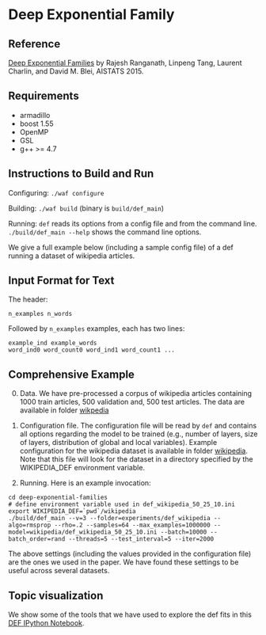 
Deep Exponential Family
==========================

Reference
---------

[Deep Exponential Families](https://github.com/Blei-Lab/Publications/blob/master/2015_RanganathTangCharlinBlei/2015_RanganathTangCharlinBlei.pdf)
by Rajesh Ranganath, Linpeng Tang, Laurent Charlin, and David M. Blei, AISTATS 2015.


Requirements
------------

* armadillo
* boost 1.55
* OpenMP
* GSL
* g++ >= 4.7

Instructions to Build and Run
-----------------------------

Configuring: 
`./waf configure`

Building: 
`./waf build`
(binary is `build/def_main`)

Running: `def` reads its options from a config file and from the command
line. `./build/def_main --help` shows the command line options. 

We give a full example below (including a sample config file) of a def
running a dataset of wikipedia articles.

Input Format for Text
---------------------

The header:
```
n_examples n_words
```

Followed by `n_examples` examples, each has two lines:
```
example_ind example_words
word_ind0 word_count0 word_ind1 word_count1 ...
```


Comprehensive Example
---------------------

0. Data. We have pre-processed a corpus of wikipedia articles containing
1000 train articles, 500 validation and, 500 test articles. The data are
available in folder [wikpedia](wikipedia/)

0. Configuration file. The configuration file will be read by `def` and contains all
options regarding the model to be trained (e.g., number of layers, size of
layers, distribution of global and local variables).  Example
configuration for the wikipedia dataset is available in
folder [wikipedia](wikipedia/def_wikipedia_50_25_10.ini). Note that this file will look for the dataset in a directory specified by the WIKIPEDIA_DEF environment variable.

0. Running. Here is an example invocation:
```
cd deep-exponential-families
# define environment variable used in def_wikipedia_50_25_10.ini
export WIKIPEDIA_DEF=`pwd`/wikipedia
./build/def_main --v=3 --folder=experiments/def_wikipedia --algo=rmsprop --rho=.2 --samples=64 --max_examples=1000000 --model=wikipedia/def_wikipedia_50_25_10.ini --batch=10000 --batch_order=rand --threads=5 --test_interval=5 --iter=2000
```

The above settings (including the values provided in the configuration file)
are the ones we used in the paper. We have found these settings to be useful
across several datasets.


Topic visualization
-------------------

We show some of the tools that we have used to explore the def fits in this
[DEF IPython Notebook](http://nbviewer.ipython.org/github/Blei-Lab/deep-exponential-families/blob/master/wikipedia/def_wikipedia_visualization.ipynb).

